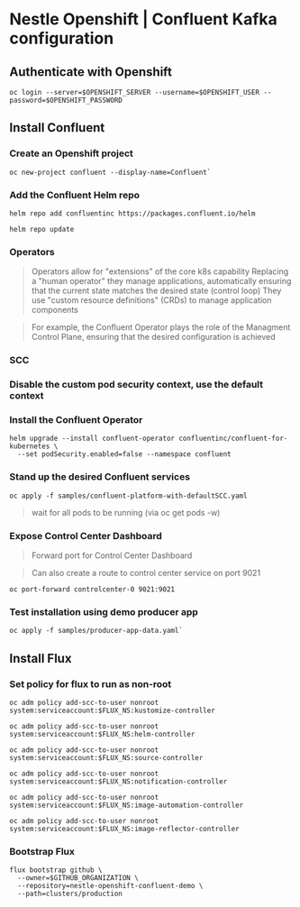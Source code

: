 # Nestle Openshift | Confluent Kafka configuration

## Authenticate with Openshift
```
oc login --server=$OPENSHIFT_SERVER --username=$OPENSHIFT_USER --password=$OPENSHIFT_PASSWORD
```

## Install Confluent

### Create an Openshift project

```
oc new-project confluent --display-name=Confluent`
```

### Add the Confluent Helm repo

```
helm repo add confluentinc https://packages.confluent.io/helm

helm repo update
```

### Operators

> Operators allow for "extensions" of the core k8s capability
> Replacing a "human operator" they manage applications, automatically ensuring that the current state matches the desired state (control loop)
> They use "custom resource definitions" (CRDs) to manage application components

> For example, the Confluent Operator plays the role of the Managment Control Plane, ensuring that the desired configuration is achieved

### SCC

>

### Disable the custom pod security context, use the default context

### Install the Confluent Operator

```
helm upgrade --install confluent-operator confluentinc/confluent-for-kubernetes \ 
  --set podSecurity.enabled=false --namespace confluent
```

### Stand up the desired Confluent services
```
oc apply -f samples/confluent-platform-with-defaultSCC.yaml
```

> wait for all pods to be running (via oc get pods -w)

### Expose Control Center Dashboard

> Forward port for Control Center Dashboard

> Can also create a route to control center service on port 9021
```
oc port-forward controlcenter-0 9021:9021
```

### Test installation using demo producer app
```
oc apply -f samples/producer-app-data.yaml`
```

## Install Flux

### Set policy for flux to run as non-root
```
oc adm policy add-scc-to-user nonroot system:serviceaccount:$FLUX_NS:kustomize-controller

oc adm policy add-scc-to-user nonroot system:serviceaccount:$FLUX_NS:helm-controller

oc adm policy add-scc-to-user nonroot system:serviceaccount:$FLUX_NS:source-controller

oc adm policy add-scc-to-user nonroot system:serviceaccount:$FLUX_NS:notification-controller

oc adm policy add-scc-to-user nonroot system:serviceaccount:$FLUX_NS:image-automation-controller

oc adm policy add-scc-to-user nonroot system:serviceaccount:$FLUX_NS:image-reflector-controller
```

### Bootstrap Flux

```
flux bootstrap github \
  --owner=$GITHUB_ORGANIZATION \
  --repository=nestle-openshift-confluent-demo \
  --path=clusters/production
```

